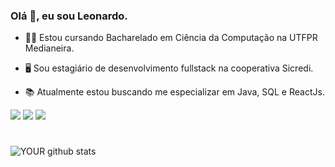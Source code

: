 ### Olá 👋, eu sou Leonardo.
- 👨‍🎓 Estou cursando Bacharelado em Ciência da Computação na UTFPR Medianeira.

- 🖥️ Sou estagiário de desenvolvimento fullstack na cooperativa Sicredi.

- 📚 Atualmente estou buscando me especializar em Java, SQL e ReactJs.

[<img src="https://img.shields.io/badge/linkedin-%230077B5.svg?&style=for-the-badge&logo=linkedin&logoColor=white" />](https://www.linkedin.com/in/leonardo-doneda-battisti-160783213/) [<img src = "https://img.shields.io/badge/instagram-%23E4405F.svg?&style=for-the-badge&logo=instagram&logoColor=white">](https://www.instagram.com/leobattisti/) [<img src = "https://img.shields.io/badge/facebook-%231877F2.svg?&style=for-the-badge&logo=facebook&logoColor=white">](https://www.facebook.com/leonardo.dbattisti)
#
		
![YOUR github stats](https://github-readme-stats.vercel.app/api?username=leobattisti)
